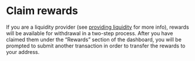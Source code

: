 # Claim rewards

If you are a liquidity provider (see [providing liquidity](../staking/) for more info), rewards will be available for withdrawal in a two-step process. After you have claimed them under the “Rewards” section of the dashboard, you will be prompted to submit another transaction in order to transfer the rewards to your address.
